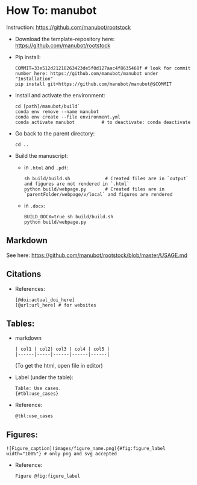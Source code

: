 # How To: manubot

Instruction: https://github.com/manubot/rootstock

- Download the template-repository here: https://github.com/manubot/rootstock  
- Pip install:
  ```
  COMMIT=33e512d21218263423de5f0d127aac4f8635468f # look for commit number here: https://github.com/manubot/manubot under "Installation"
  pip install git+https://github.com/manubot/manubot@$COMMIT
  ```

- Install and activate the environment:  
  ```
  cd [path]/manubot/build`        
  conda env remove --name manubot
  conda env create --file environment.yml
  conda activate manubot          # to deactivate: conda deactivate
  ```
- Go back to the parent directory:  
  ```
  cd ..
  ```
  
- Build the manuscript: 
  - in `.html` and `.pdf`:  
    ```
    sh build/build.sh             # Created files are in `output` and figures are not rendered in `.html`
    python build/webpage.py       # Created files are in `parentFolder/webpage/v/local` and figures are rendered
    ```
  - in `.docx`:
    ```
    BUILD_DOCX=true sh build/build.sh
    python build/webpage.py
    ```

  
## Markdown   
See here: https://github.com/manubot/rootstock/blob/master/USAGE.md

## Citations  
- References:
  ```
  [@doi:actual_doi_here]
  [@url:url_here] # for websites  
  ```  
## Tables: 
- markdown
  ```
  | col1 | col2| col3 | col4 | col5 |
  |------|-----|------|------|------|
  ```
  (To get the html, open file in editor)
  
- Label (under the table):  
  ```
  Table: Use cases.
  {#tbl:use_cases}
  ```
- Reference:  
  ```
  @tbl:use_cases
  ```

## Figures:  
```
![Figure_caption](images/figure_name.png){#fig:figure_label width="100%"} # only png and svg accepted  
```
- Reference:  
  ```
  Figure @fig:figure_label
  ```
 
     



